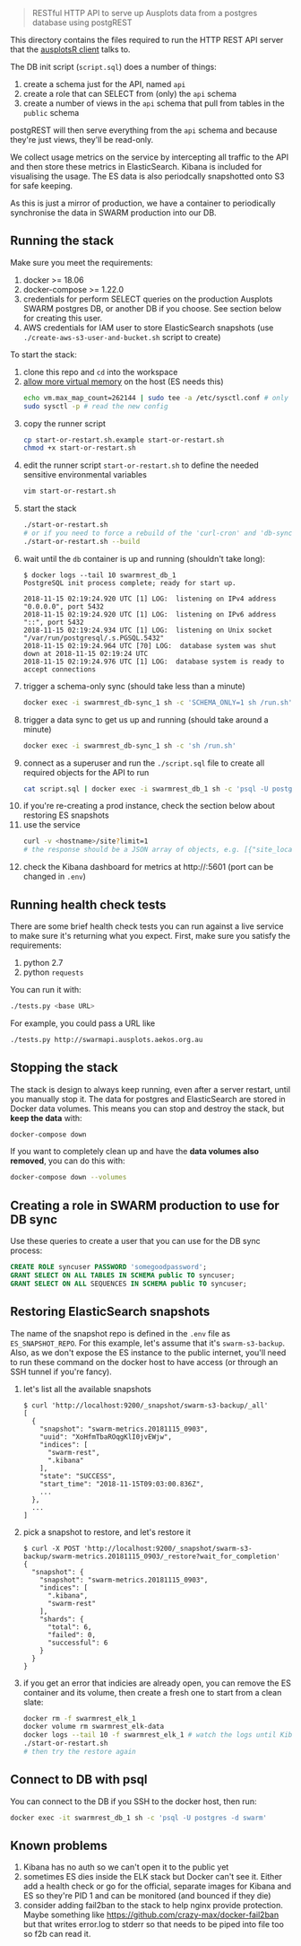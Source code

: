 > RESTful HTTP API to serve up Ausplots data from a postgres database using postgREST

This directory contains the files required to run the HTTP REST API server that the [ausplotsR client](https://github.com/GregGuerin/ausplotsR) talks to.

The DB init script (`script.sql`) does a number of things:
  1. create a schema just for the API, named `api`
  1. create a role that can SELECT from (only) the `api` schema
  1. create a number of views in the `api` schema that pull from tables in the `public` schema

postgREST will then serve everything from the `api` schema and because they're just views, they'll be read-only.

We collect usage metrics on the service by intercepting all traffic to the API and then store these metrics in ElasticSearch. Kibana is included for visualising the usage. The ES data is also periodcally snapshotted onto S3 for safe keeping.

As this is just a mirror of production, we have a container to periodically synchronise the data in SWARM production into our DB.

## Running the stack

Make sure you meet the requirements:

  1. docker >= 18.06
  1. docker-compose >= 1.22.0
  1. credentials for perform SELECT queries on the production Ausplots SWARM postgres DB, or another DB if you choose. See section below for creating this user.
  1. AWS credentials for IAM user to store ElasticSearch snapshots (use `./create-aws-s3-user-and-bucket.sh` script to create)

To start the stack:

  1. clone this repo and `cd` into the workspace
  1. [allow more virtual memory](https://www.elastic.co/guide/en/elasticsearch/reference/current/vm-max-map-count.html#vm-max-map-count) on the host (ES needs this)
      ```bash
      echo vm.max_map_count=262144 | sudo tee -a /etc/sysctl.conf # only run this once for a host
      sudo sysctl -p # read the new config
      ```
  1. copy the runner script
      ```bash
      cp start-or-restart.sh.example start-or-restart.sh
      chmod +x start-or-restart.sh
      ```
  1. edit the runner script `start-or-restart.sh` to define the needed sensitive environmental variables
      ```bash
      vim start-or-restart.sh
      ```
  1. start the stack
      ```bash
      ./start-or-restart.sh
      # or if you need to force a rebuild of the 'curl-cron' and 'db-sync' images, which you should do after a `git pull`
      ./start-or-restart.sh --build
      ```
  1. wait until the `db` container is up and running (shouldn't take long):
      ```console
      $ docker logs --tail 10 swarmrest_db_1
      PostgreSQL init process complete; ready for start up.

      2018-11-15 02:19:24.920 UTC [1] LOG:  listening on IPv4 address "0.0.0.0", port 5432
      2018-11-15 02:19:24.920 UTC [1] LOG:  listening on IPv6 address "::", port 5432
      2018-11-15 02:19:24.934 UTC [1] LOG:  listening on Unix socket "/var/run/postgresql/.s.PGSQL.5432"
      2018-11-15 02:19:24.964 UTC [70] LOG:  database system was shut down at 2018-11-15 02:19:24 UTC
      2018-11-15 02:19:24.976 UTC [1] LOG:  database system is ready to accept connections
      ```
  1. trigger a schema-only sync (should take less than a minute)
      ```bash
      docker exec -i swarmrest_db-sync_1 sh -c 'SCHEMA_ONLY=1 sh /run.sh'
      ```
  1. trigger a data sync to get us up and running (should take around a minute)
      ```bash
      docker exec -i swarmrest_db-sync_1 sh -c 'sh /run.sh'
      ```
  1. connect as a superuser and run the `./script.sql` file to create all required objects for the API to run
      ```bash
      cat script.sql | docker exec -i swarmrest_db_1 sh -c 'psql -U postgres -d swarm'
      ```
  1. if you're re-creating a prod instance, check the section below about restoring ES snapshots
  1. use the service
      ```bash
      curl -v <hostname>/site?limit=1
      # the response should be a JSON array of objects, e.g. [{"site_location_name":"...
      ```
  1. check the Kibana dashboard for metrics at http://<hostname>:5601 (port can be changed in `.env`)

## Running health check tests

There are some brief health check tests you can run against a live service to make sure it's returning what you expect. First, make sure you satisfy the requirements:

  1. python 2.7
  1. python `requests`

You can run it with:
```bash
./tests.py <base URL>
```

For example, you could pass a URL like
```bash
./tests.py http://swarmapi.ausplots.aekos.org.au
```

## Stopping the stack
The stack is design to always keep running, even after a server restart, until you manually stop it. The data for postgres and ElasticSearch are stored in Docker data volumes. This means you can stop and destroy the stack, but **keep the data** with:
```bash
docker-compose down
```

If you want to completely clean up and have the **data volumes also removed**, you can do this with:
```bash
docker-compose down --volumes
```

## Creating a role in SWARM production to use for DB sync
Use these queries to create a user that you can use for the DB sync process:

```sql
CREATE ROLE syncuser PASSWORD 'somegoodpassword';
GRANT SELECT ON ALL TABLES IN SCHEMA public TO syncuser;
GRANT SELECT ON ALL SEQUENCES IN SCHEMA public TO syncuser;
```

## Restoring ElasticSearch snapshots

The name of the snapshot repo is defined in the `.env` file as `ES_SNAPSHOT_REPO`. For this example, let's assume that it's `swarm-s3-backup`. Also, as we don't expose the ES instance to the public internet, you'll need to run these command on the docker host to have access (or through an SSH tunnel if you're fancy).

  1. let's list all the available snapshots
      ```console
      $ curl 'http://localhost:9200/_snapshot/swarm-s3-backup/_all'
      [
        {
          "snapshot": "swarm-metrics.20181115_0903",
          "uuid": "XoHfmTbaROqgKlI0jvEWjw",
          "indices": [
            "swarm-rest",
            ".kibana"
          ],
          "state": "SUCCESS",
          "start_time": "2018-11-15T09:03:00.836Z",
          ...
        },
        ...
      ]
      ```
  1. pick a snapshot to restore, and let's restore it
      ```console
      $ curl -X POST 'http://localhost:9200/_snapshot/swarm-s3-backup/swarm-metrics.20181115_0903/_restore?wait_for_completion'
      {
        "snapshot": {
          "snapshot": "swarm-metrics.20181115_0903",
          "indices": [
            ".kibana",
            "swarm-rest"
          ],
          "shards": {
            "total": 6,
            "failed": 0,
            "successful": 6
          }
        }
      }
      ```
  1. if you get an error that indicies are already open, you can remove the ES container and its volume, then create a fresh one to start from a clean slate:
      ```bash
      docker rm -f swarmrest_elk_1
      docker volume rm swarmrest_elk-data
      docker logs --tail 10 -f swarmrest_elk_1 # watch the logs until Kibana has started up
      ./start-or-restart.sh
      # then try the restore again
      ```

## Connect to DB with psql
You can connect to the DB if you SSH to the docker host, then run:
```bash
docker exec -it swarmrest_db_1 sh -c 'psql -U postgres -d swarm'
```

## Known problems
  1. Kibana has no auth so we can't open it to the public yet
  1. sometimes ES dies inside the ELK stack but Docker can't see it. Either add a health check or go for the official, separate images for Kibana and ES so they're PID 1 and can be monitored (and bounced if they die)
  1. consider adding fail2ban to the stack to help nginx provide protection. Maybe something like https://github.com/crazy-max/docker-fail2ban but that writes error.log to stderr so that needs to be piped into file too so f2b can read it.

